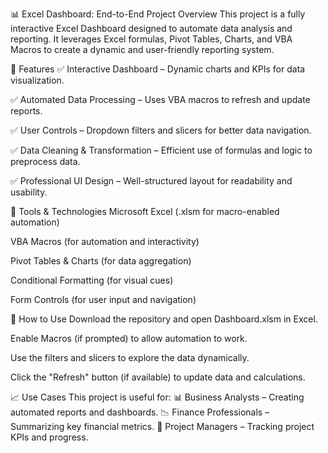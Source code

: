 📊 Excel Dashboard: End-to-End Project
Overview
This project is a fully interactive Excel Dashboard designed to automate data analysis and reporting. It leverages Excel formulas, Pivot Tables, Charts, and VBA Macros to create a dynamic and user-friendly reporting system.

🔧 Features
✅ Interactive Dashboard – Dynamic charts and KPIs for data visualization.

✅ Automated Data Processing – Uses VBA macros to refresh and update reports.

✅ User Controls – Dropdown filters and slicers for better data navigation.

✅ Data Cleaning & Transformation – Efficient use of formulas and logic to preprocess data.

✅ Professional UI Design – Well-structured layout for readability and usability.

📌 Tools & Technologies
Microsoft Excel (.xlsm for macro-enabled automation)

VBA Macros (for automation and interactivity)

Pivot Tables & Charts (for data aggregation)

Conditional Formatting (for visual cues)

Form Controls (for user input and navigation)

🚀 How to Use
Download the repository and open Dashboard.xlsm in Excel.

Enable Macros (if prompted) to allow automation to work.

Use the filters and slicers to explore the data dynamically.

Click the "Refresh" button (if available) to update data and calculations.

📈 Use Cases
This project is useful for:
📊 Business Analysts – Creating automated reports and dashboards.
📉 Finance Professionals – Summarizing key financial metrics.
📌 Project Managers – Tracking project KPIs and progress.
